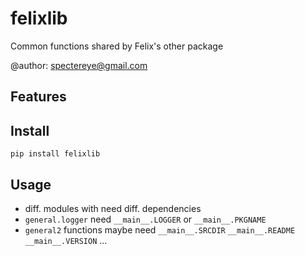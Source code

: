 felixlib
========

Common functions shared by Felix's other package

@author: <spectereye@gmail.com>

Features
--------

Install
-------

`pip install felixlib`

Usage
-----

* diff. modules with need diff. dependencies
* `general.logger` need `__main__.LOGGER` or `__main__.PKGNAME`
* `general2` functions maybe need `__main__.SRCDIR` `__main__.README` `__main__.VERSION` ...

```
